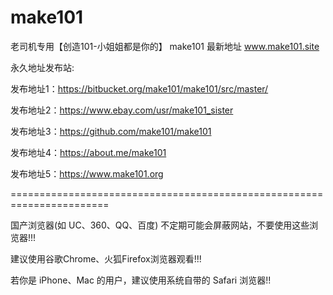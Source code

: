 # make101

老司机专用【创造101-小姐姐都是你的】 make101 最新地址 www.make101.site

永久地址发布站:

发布地址1：https://bitbucket.org/make101/make101/src/master/

发布地址2：https://www.ebay.com/usr/make101_sister

发布地址3：https://github.com/make101/make101

发布地址4：https://about.me/make101

发布地址5：https://www.make101.org








=======================================================================

国产浏览器(如 UC、360、QQ、百度) 不定期可能会屏蔽网站，不要使用这些浏览器!!!

建议使用谷歌Chrome、火狐Firefox浏览器观看!!!

若你是 iPhone、Mac 的用户，建议使用系统自带的 Safari 浏览器!!
